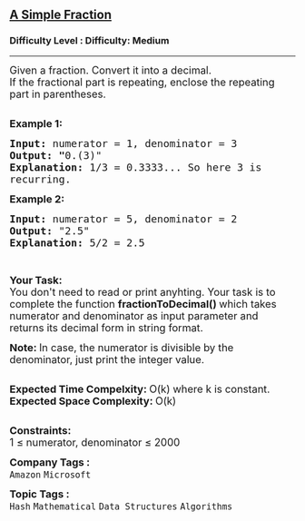 <h2><a href="https://www.geeksforgeeks.org/problems/a-simple-fraction0921/1?page=1&category=Hash&difficulty=Medium&status=unsolved&sortBy=submissions">A Simple Fraction</a></h2><h3>Difficulty Level : Difficulty: Medium</h3><hr><div class="problems_problem_content__Xm_eO"><p><span style="font-size: 18px;">Given a fraction. Convert it into a decimal.&nbsp;<br>If the fractional part is repeating, enclose the repeating part in parentheses.</span><br>&nbsp;</p>
<p><span style="font-size: 18px;"><strong>Example 1:</strong></span></p>
<pre><span style="font-size: 18px;"><strong>Input: </strong>numerator = 1, denominator = 3
<strong>Output: "</strong>0.(3)"
<strong>Explanation: </strong>1/3 = 0.3333... So here 3 is 
recurring.</span>
</pre>
<p><span style="font-size: 18px;"><strong>Example 2:</strong></span></p>
<pre><span style="font-size: 18px;"><strong>Input: </strong>numerator = 5, denominator = 2
<strong>Output: </strong>"2.5"
<strong>Explanation: </strong>5/2 = 2.5</span>
</pre>
<p>&nbsp;</p>
<p><span style="font-size: 18px;"><strong>Your Task:</strong><br>You don't need to read or print anyhting. Your task is to complete the function&nbsp;<strong>fractionToDecimal()&nbsp;</strong>which takes numerator and denominator as input parameter and returns its decimal form in string format.</span></p>
<p><span style="font-size: 18px;"><strong>Note:&nbsp;</strong>In case, the numerator is divisible by the denominator, just print the integer value.</span><br>&nbsp;</p>
<p><span style="font-size: 18px;"><strong>Expected Time Compelxity:&nbsp;</strong>O(k) where k is constant.<br><strong>Expected Space Complexity:&nbsp;</strong>O(k)</span><br>&nbsp;</p>
<p><span style="font-size: 18px;"><strong>Constraints:</strong><br>1 ≤ numerator, denominator ≤ 2000</span></p></div><p><span style=font-size:18px><strong>Company Tags : </strong><br><code>Amazon</code>&nbsp;<code>Microsoft</code>&nbsp;<br><p><span style=font-size:18px><strong>Topic Tags : </strong><br><code>Hash</code>&nbsp;<code>Mathematical</code>&nbsp;<code>Data Structures</code>&nbsp;<code>Algorithms</code>&nbsp;